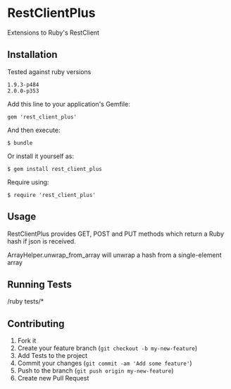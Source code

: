 RestClientPlus
==============

Extensions to Ruby's RestClient

## Installation

Tested against ruby versions

    1.9.3-p484
    2.0.0-p353

Add this line to your application's Gemfile:

    gem 'rest_client_plus'

And then execute:

    $ bundle

Or install it yourself as:

    $ gem install rest_client_plus
    
Require using: 

    $ require 'rest_client_plus'

## Usage

  RestClientPlus provides GET, POST and PUT methods which return a Ruby hash if json is received.

  ArrayHelper.unwrap_from_array will unwrap a hash from a single-element array

## Running Tests

/ruby tests/*

## Contributing

1. Fork it
2. Create your feature branch (`git checkout -b my-new-feature`)
3. Add Tests to the project
4. Commit your changes (`git commit -am 'Add some feature'`)
5. Push to the branch (`git push origin my-new-feature`)
6. Create new Pull Request

